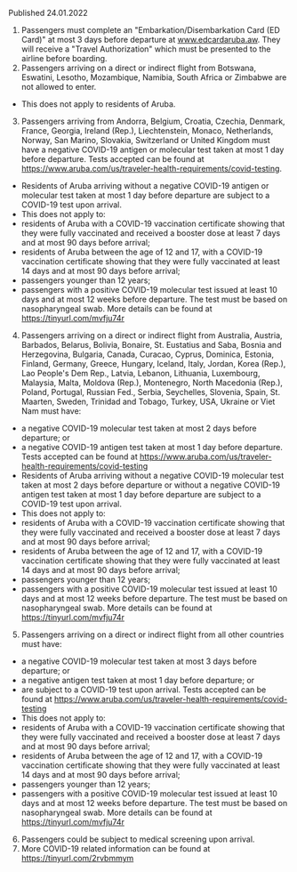 Published 24.01.2022
1. Passengers must complete an "Embarkation/Disembarkation Card (ED Card)" at most 3 days before departure at <a href="http://www.edcardaruba.aw">www.edcardaruba.aw</a>. They will receive a "Travel Authorization" which must be presented to the airline before boarding.
2. Passengers arriving on a direct or indirect flight from Botswana, Eswatini, Lesotho, Mozambique, Namibia, South Africa or Zimbabwe are not allowed to enter.
- This does not apply to residents of Aruba.
3. Passengers arriving from Andorra, Belgium, Croatia, Czechia, Denmark, France, Georgia, Ireland (Rep.), Liechtenstein, Monaco, Netherlands, Norway, San Marino, Slovakia, Switzerland or United Kingdom must have a negative COVID-19 antigen or molecular test taken at most 1 day before departure. Tests accepted can be found at <a href="https://www.aruba.com/us/traveler-health-requirements/covid-testing">https://www.aruba.com/us/traveler-health-requirements/covid-testing</a>.
- Residents of Aruba arriving without a negative COVID-19 antigen or molecular test taken at most 1 day before departure are subject to a COVID-19 test upon arrival.
- This does not apply to:
- residents of Aruba with a COVID-19 vaccination certificate showing that they were fully vaccinated and received a booster dose at least 7 days and at most 90 days before arrival;
- residents of Aruba between the age of 12 and 17, with a COVID-19 vaccination certificate showing that they were fully vaccinated at least 14 days and at most 90 days before arrival;
- passengers younger than 12 years;
- passengers with a positive COVID-19 molecular test issued at least 10 days and at most 12 weeks before departure. The test must be based on nasopharyngeal swab. More details can be found at <a href="https://tinyurl.com/mvfju74r">https://tinyurl.com/mvfju74r</a>
4. Passengers arriving on a direct or indirect flight from Australia, Austria, Barbados, Belarus, Bolivia, Bonaire, St. Eustatius and Saba, Bosnia and Herzegovina, Bulgaria, Canada, Curacao, Cyprus, Dominica, Estonia, Finland, Germany, Greece, Hungary, Iceland, Italy, Jordan, Korea (Rep.), Lao People's Dem Rep., Latvia, Lebanon, Lithuania, Luxembourg, Malaysia, Malta, Moldova (Rep.), Montenegro, North Macedonia (Rep.), Poland, Portugal, Russian Fed., Serbia, Seychelles, Slovenia, Spain, St. Maarten, Sweden, Trinidad and Tobago, Turkey, USA, Ukraine or Viet Nam must have:
- a negative COVID-19 molecular test taken at most 2 days before departure; or
- a negative COVID-19 antigen test taken at most 1 day before departure.
Tests accepted can be found at <a href="https://www.aruba.com/us/traveler-health-requirements/covid-testing">https://www.aruba.com/us/traveler-health-requirements/covid-testing</a>
- Residents of Aruba arriving without a negative COVID-19 molecular test taken at most 2 days before departure or without a negative COVID-19 antigen test taken at most 1 day before departure are subject to a COVID-19 test upon arrival.
- This does not apply to:
- residents of Aruba with a COVID-19 vaccination certificate showing that they were fully vaccinated and received a booster dose at least 7 days and at most 90 days before arrival;
- residents of Aruba between the age of 12 and 17, with a COVID-19 vaccination certificate showing that they were fully vaccinated at least 14 days and at most 90 days before arrival;
- passengers younger than 12 years;
- passengers with a positive COVID-19 molecular test issued at least 10 days and at most 12 weeks before departure. The test must be based on nasopharyngeal swab. More details can be found at <a href="https://tinyurl.com/mvfju74r">https://tinyurl.com/mvfju74r</a>
5. Passengers arriving on a direct or indirect flight from all other countries must have:
- a negative COVID-19 molecular test taken at most 3 days before departure; or
- a negative antigen test taken at most 1 day before departure; or
- are subject to a COVID-19 test upon arrival. Tests accepted can be found at <a href="https://www.aruba.com/us/traveler-health-requirements/covid-testing">https://www.aruba.com/us/traveler-health-requirements/covid-testing</a>
- This does not apply to:
- residents of Aruba with a COVID-19 vaccination certificate showing that they were fully vaccinated and received a booster dose at least 7 days and at most 90 days before arrival;
- residents of Aruba between the age of 12 and 17, with a COVID-19 vaccination certificate showing that they were fully vaccinated at least 14 days and at most 90 days before arrival;
- passengers younger than 12 years;
- passengers with a positive COVID-19 molecular test issued at least 10 days and at most 12 weeks before departure. The test must be based on nasopharyngeal swab. More details can be found at <a href="https://tinyurl.com/mvfju74r">https://tinyurl.com/mvfju74r</a>
6. Passengers could be subject to medical screening upon arrival.
7. More COVID-19 related information can be found at <a href="https://tinyurl.com/2rvbmmym">https://tinyurl.com/2rvbmmym</a>